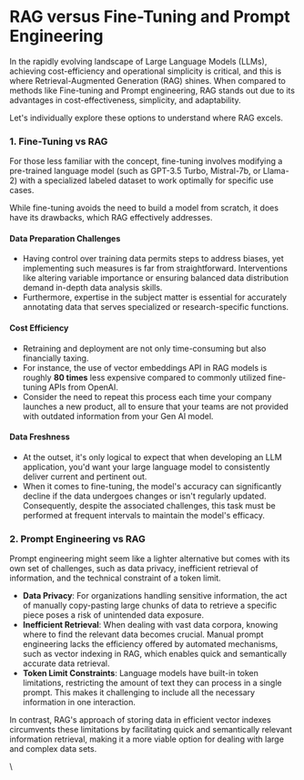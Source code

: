 # RAG versus Fine-Tuning and Prompt Engineering

In the rapidly evolving landscape of Large Language Models (LLMs), achieving cost-efficiency and operational simplicity is critical, and this is where Retrieval-Augmented Generation (RAG) shines. When compared to methods like Fine-tuning and Prompt engineering, RAG stands out due to its advantages in cost-effectiveness, simplicity, and adaptability.

Let's individually explore these options to understand where RAG excels.

### 1. Fine-Tuning vs RAG

For those less familiar with the concept, fine-tuning involves modifying a pre-trained language model (such as GPT-3.5 Turbo, Mistral-7b, or Llama-2) with a specialized labeled dataset to work optimally for specific use cases.&#x20;

While fine-tuning avoids the need to build a model from scratch, it does have its drawbacks, which RAG effectively addresses.&#x20;

#### Data Preparation Challenges

* Having control over training data permits steps to address biases, yet implementing such measures is far from straightforward. Interventions like altering variable importance or ensuring balanced data distribution demand in-depth data analysis skills.
* Furthermore, expertise in the subject matter is essential for accurately annotating data that serves specialized or research-specific functions.

#### Cost Efficiency

* Retraining and deployment are not only time-consuming but also financially taxing.&#x20;
* For instance, the use of vector embeddings API in RAG models is roughly **80 times** less expensive compared to commonly utilized fine-tuning APIs from OpenAI.
* Consider the need to repeat this process each time your company launches a new product, all to ensure that your teams are not provided with outdated information from your Gen AI model.

#### Data Freshness

* At the outset, it's only logical to expect that when developing an LLM application, you'd want your large language model to consistently deliver current and pertinent out.&#x20;
* When it comes to fine-tuning, the model's accuracy can significantly decline if the data undergoes changes or isn't regularly updated. Consequently, despite the associated challenges, this task must be performed at frequent intervals to maintain the model's efficacy.

### 2. Prompt Engineering vs RAG

Prompt engineering might seem like a lighter alternative but comes with its own set of challenges, such as data privacy, inefficient retrieval of information, and the technical constraint of a token limit.

* **Data Privacy**: For organizations handling sensitive information, the act of manually copy-pasting large chunks of data to retrieve a specific piece poses a risk of unintended data exposure.
* **Inefficient Retrieval**: When dealing with vast data corpora, knowing where to find the relevant data becomes crucial. Manual prompt engineering lacks the efficiency offered by automated mechanisms, such as vector indexing in RAG, which enables quick and semantically accurate data retrieval.
* **Token Limit Constraints**: Language models have built-in token limitations, restricting the amount of text they can process in a single prompt. This makes it challenging to include all the necessary information in one interaction.

In contrast, RAG's approach of storing data in efficient vector indexes circumvents these limitations by facilitating quick and semantically relevant information retrieval, making it a more viable option for dealing with large and complex data sets.

\
